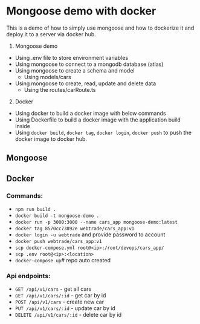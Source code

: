 # Mongoose demo with docker
This is a demo of how to simply use mongoose and how to dockerize it and deploy it to a server via docker hub.
1. Mongoose demo
  - Using .env file to store environment variables
  - Using mongoose to connect to a mongodb database (atlas)
  - Using mongoose to create a schema and model
    - Using models/cars
  - Using mongoose to create, read, update and delete data
    - Using the routes/carRoute.ts  
2. Docker
  - Using docker to build a docker image with below commands
  - Using Dockerfile to build a docker image with the application build inside
  - Using `docker build`, `docker tag`, `docker login`, `docker push` to push the docker image to docker hub.

## Mongoose
## Docker
### Commands:
- `npm run build .`
- `docker build -t mongoose-demo .`
- `docker run -p 3000:3000 --name cars_app mongoose-demo:latest`
- `docker tag 8570cc73892e webtrade/cars_app:v1`
- `docker login -u webtrade` and provide password to account 
- `docker push webtrade/cars_app:v1`
- `scp docker-compose.yml root@<ip>:/root/devops/cars_app/`
- `scp .env root@<ip>:<location>`
- `docker-compose up`# repo auto created

### Api endpoints:
- `GET /api/v1/cars` - get all cars
- `GET /api/v1/cars/:id` - get car by id
- `POST /api/v1/cars` - create new car
- `PUT /api/v1/cars/:id` - update car by id
- `DELETE /api/v1/cars/:id` - delete car by id


